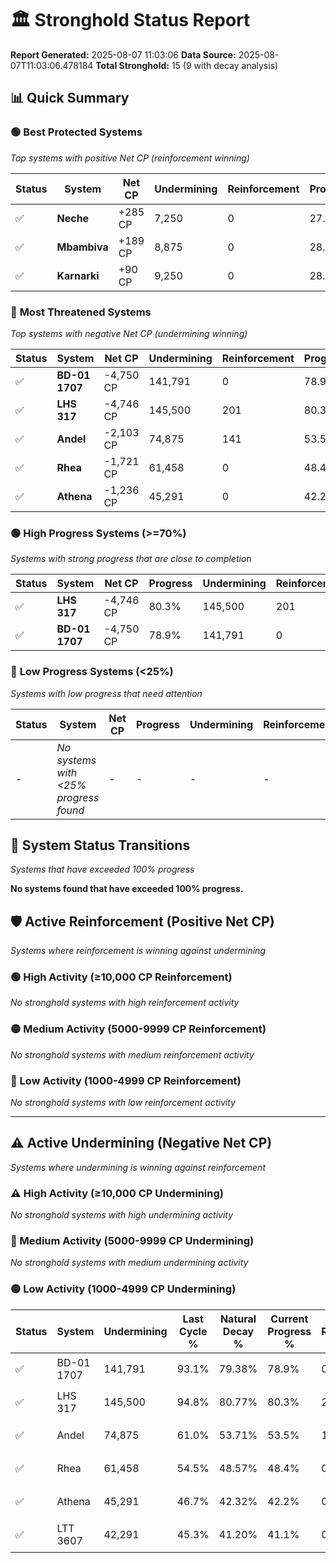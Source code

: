 # 🏛️ Stronghold Status Report

**Report Generated:** 2025-08-07 11:03:06
**Data Source:** 2025-08-07T11:03:06.478184
**Total Stronghold:** 15 (9 with decay analysis)

## 📊 Quick Summary

### 🟢 **Best Protected Systems**
*Top systems with positive Net CP (reinforcement winning)*

| Status | System | Net CP | Undermining | Reinforcement | Progress |
|--------|--------|--------|-------------|---------------|----------|
| ✅ | **Neche** | +285 CP | 7,250 | 0 | 27.8% |
| ✅ | **Mbambiva** | +189 CP | 8,875 | 0 | 28.4% |
| ✅ | **Karnarki** | +90 CP | 9,250 | 0 | 28.5% |

### 🔴 **Most Threatened Systems**
*Top systems with negative Net CP (undermining winning)*

| Status | System | Net CP | Undermining | Reinforcement | Progress |
|--------|--------|--------|-------------|---------------|----------|
| ✅ | **BD-01 1707** | -4,750 CP | 141,791 | 0 | 78.9% |
| ✅ | **LHS 317** | -4,746 CP | 145,500 | 201 | 80.3% |
| ✅ | **Andel** | -2,103 CP | 74,875 | 141 | 53.5% |
| ✅ | **Rhea** | -1,721 CP | 61,458 | 0 | 48.4% |
| ✅ | **Athena** | -1,236 CP | 45,291 | 0 | 42.2% |

### 🟢 **High Progress Systems (>=70%)**
*Systems with strong progress that are close to completion*

| Status | System | Net CP | Progress | Undermining | Reinforcement |
|--------|--------|--------|----------|-------------|---------------|
| ✅ | **LHS 317** | -4,746 CP | 80.3% | 145,500 | 201 |
| ✅ | **BD-01 1707** | -4,750 CP | 78.9% | 141,791 | 0 |

### 🔴 **Low Progress Systems (<25%)**
*Systems with low progress that need attention*

| Status | System | Net CP | Progress | Undermining | Reinforcement |
|--------|--------|--------|----------|-------------|---------------|
| - | *No systems with <25% progress found* | - | - | - | - |
## 🔄 System Status Transitions
*Systems that have exceeded 100% progress*

**No systems found that have exceeded 100% progress.**

## 🛡️ Active Reinforcement (Positive Net CP)
*Systems where reinforcement is winning against undermining*

### 🟢 High Activity (≥10,000 CP Reinforcement)

*No stronghold systems with high reinforcement activity*

### 🟡 Medium Activity (5000-9999 CP Reinforcement)

*No stronghold systems with medium reinforcement activity*

### 🔴 Low Activity (1000-4999 CP Reinforcement)

*No stronghold systems with low reinforcement activity*


---

## ⚠️ Active Undermining (Negative Net CP)
*Systems where undermining is winning against reinforcement*

### ⚠️ High Activity (≥10,000 CP Undermining)

*No stronghold systems with high undermining activity*

### 🔶 Medium Activity (5000-9999 CP Undermining)

*No stronghold systems with medium undermining activity*

### 🟡 Low Activity (1000-4999 CP Undermining)

| Status | System | Undermining | Last Cycle % | Natural Decay % | Current Progress % | Reinforcement | Current CP | Net CP | Activity |
|--------|--------|-------------|--------------|-----------------|-------------------|---------------|------------|--------|----------|
| ✅ | BD-01 1707 | 141,791 | 93.1% | 79.38% | 78.9% | 0 | 789,000 | -4,750 | 🟡 Low Undermining |
| ✅ | LHS 317 | 145,500 | 94.8% | 80.77% | 80.3% | 201 | 802,999 | -4,746 | 🟡 Low Undermining |
| ✅ | Andel | 74,875 | 61.0% | 53.71% | 53.5% | 141 | 535,000 | -2,103 | 🟡 Low Undermining |
| ✅ | Rhea | 61,458 | 54.5% | 48.57% | 48.4% | 0 | 484,000 | -1,721 | 🟡 Low Undermining |
| ✅ | Athena | 45,291 | 46.7% | 42.32% | 42.2% | 0 | 422,000 | -1,236 | 🟡 Low Undermining |
| ✅ | LTT 3607 | 42,291 | 45.3% | 41.20% | 41.1% | 0 | 411,000 | -1,045 | 🟡 Low Undermining |
